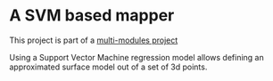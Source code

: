 A SVM based mapper
===================

This project is part of a <a href="https://github.com/jzy3d/jzy3d-master">multi-modules project</a>

Using a Support Vector Machine regression model allows defining an approximated surface model out of a set of 3d points.

